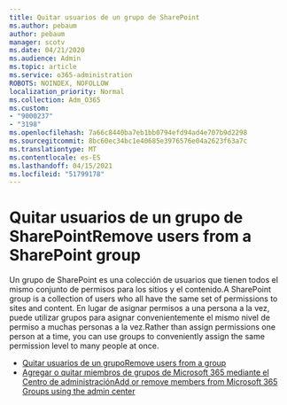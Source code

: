 ```yaml
---
title: Quitar usuarios de un grupo de SharePoint
ms.author: pebaum
author: pebaum
manager: scotv
ms.date: 04/21/2020
ms.audience: Admin
ms.topic: article
ms.service: o365-administration
ROBOTS: NOINDEX, NOFOLLOW
localization_priority: Normal
ms.collection: Adm_O365
ms.custom:
- "9000237"
- "3198"
ms.openlocfilehash: 7a66c8440ba7eb1bb0794efd94ad4e707b9d2298
ms.sourcegitcommit: 8bc60ec34bc1e40685e3976576e04a2623f63a7c
ms.translationtype: MT
ms.contentlocale: es-ES
ms.lasthandoff: 04/15/2021
ms.locfileid: "51799178"
---
```

# <a name="remove-users-from-a-sharepoint-group"></a><span data-ttu-id="a6daf-102">Quitar usuarios de un grupo de SharePoint</span><span class="sxs-lookup"><span data-stu-id="a6daf-102">Remove users from a SharePoint group</span></span>

<span data-ttu-id="a6daf-103">Un grupo de SharePoint es una colección de usuarios que tienen todos el mismo conjunto de permisos para los sitios y el contenido.</span><span class="sxs-lookup"><span data-stu-id="a6daf-103">A SharePoint group is a collection of users who all have the same set of permissions to sites and content.</span></span> <span data-ttu-id="a6daf-104">En lugar de asignar permisos a una persona a la vez, puede utilizar grupos para asignar convenientemente el mismo nivel de permiso a muchas personas a la vez.</span><span class="sxs-lookup"><span data-stu-id="a6daf-104">Rather than assign permissions one person at a time, you can use groups to conveniently assign the same permission level to many people at once.</span></span>

- [<span data-ttu-id="a6daf-105">Quitar usuarios de un grupo</span><span class="sxs-lookup"><span data-stu-id="a6daf-105">Remove users from a group</span></span>](https://docs.microsoft.com/sharepoint/customize-sharepoint-site-permissions#remove-users-from-a-group)
- [<span data-ttu-id="a6daf-106">Agregar o quitar miembros de grupos de Microsoft 365 mediante el Centro de administración</span><span class="sxs-lookup"><span data-stu-id="a6daf-106">Add or remove members from Microsoft 365 Groups using the admin center</span></span>](https://docs.microsoft.com/microsoft-365/admin/create-groups/add-or-remove-members-from-groups)
